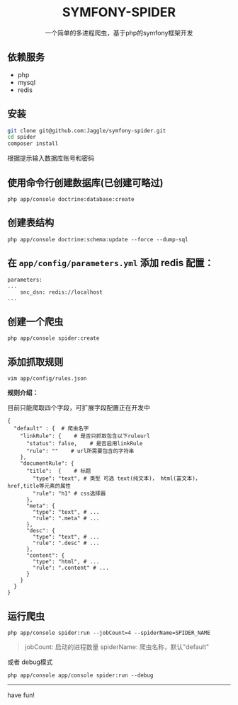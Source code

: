 <h1 align="center"> SYMFONY-SPIDER </h1>

<p align="center">一个简单的多进程爬虫，基于php的symfony框架开发</p>

## 依赖服务

- php
- mysql
- redis


## 安装

```bash
git clone git@github.com:Jaggle/symfony-spider.git
cd spider 
composer install
```

根据提示输入数据库账号和密码

## 使用命令行创建数据库(已创建可略过)

``
php app/console doctrine:database:create
``

## 创建表结构
 
```
php app/console doctrine:schema:update --force --dump-sql

```

## 在 `app/config/parameters.yml` 添加 redis 配置：

```
parameters:
...
    snc_dsn: redis://localhost
...

```

## 创建一个爬虫
```
php app/console spider:create
```

## 添加抓取规则

```
vim app/config/rules.json
```

**规则介绍：**

目前只能爬取四个字段，可扩展字段配置正在开发中

```
{
  "default" : {  # 爬虫名字
    "linkRule": {    # 是否只抓取包含以下ruleurl
      "status": false,    # 是否启用linkRule
      "rule": ""    # url所需要包含的字符串
    },
    "documentRule": {
      "title":  {    # 标题
        "type": "text", # 类型 可选 text(纯文本)， html(富文本)， href,title等元素的属性
        "rule": "h1" # css选择器
      },
      "meta": {
        "type": "text", # ...
        "rule": ".meta" # ...
      },
      "desc": {
        "type": "text", # ...
        "rule": ".desc" # ...
      },
      "content": {
        "type": "html", # ...
        "rule": ".content" # ...
      }
    }
  }
}
```

## 运行爬虫
```
php app/console spider:run --jobCount=4 --spiderName=SPIDER_NAME
```

> jobCount: 启动的进程数量
> spiderName: 爬虫名称，默认"default"

或者 debug模式

```
php app/console app/console spider:run --debug
```


----


have fun!

